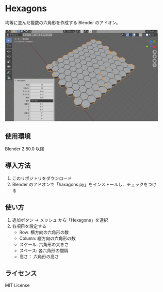 # Hexagons

均等に並んだ複数の六角形を作成する Blender のアドオン。

![example](images/img.png)

## 使用環境

Blender 2.80.0 以降

## 導入方法

1. このリポジトリをダウンロード
1. Blender のアドオンで「haxagons.py」をインストールし、チェックをつける

## 使い方

1. 追加ボタン -> メッシュ から「Hexagons」を選択
1. 各項目を設定する  
    - Row: 横方向の六角形の数
    - Column: 縦方向の六角形の数
    - スケール: 六角形の大きさ
    - スペース: 各六角形の間隔
    - 高さ： 六角形の高さ

## ライセンス

MIT License
